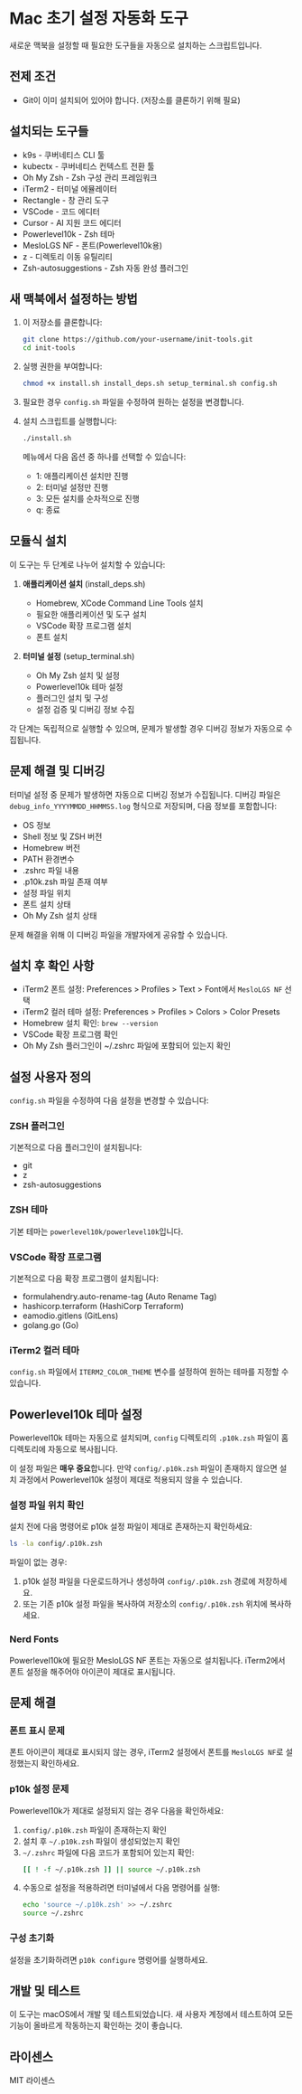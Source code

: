 # Mac 초기 설정 자동화 도구

새로운 맥북을 설정할 때 필요한 도구들을 자동으로 설치하는 스크립트입니다.

## 전제 조건

- Git이 이미 설치되어 있어야 합니다. (저장소를 클론하기 위해 필요)

## 설치되는 도구들

- k9s - 쿠버네티스 CLI 툴
- kubectx - 쿠버네티스 컨텍스트 전환 툴
- Oh My Zsh - Zsh 구성 관리 프레임워크
- iTerm2 - 터미널 에뮬레이터
- Rectangle - 창 관리 도구
- VSCode - 코드 에디터
- Cursor - AI 지원 코드 에디터
- Powerlevel10k - Zsh 테마
- MesloLGS NF - 폰트(Powerlevel10k용)
- z - 디렉토리 이동 유틸리티
- Zsh-autosuggestions - Zsh 자동 완성 플러그인

## 새 맥북에서 설정하는 방법

1. 이 저장소를 클론합니다:

   ```bash
   git clone https://github.com/your-username/init-tools.git
   cd init-tools
   ```

2. 실행 권한을 부여합니다:

   ```bash
   chmod +x install.sh install_deps.sh setup_terminal.sh config.sh
   ```

3. 필요한 경우 `config.sh` 파일을 수정하여 원하는 설정을 변경합니다.

4. 설치 스크립트를 실행합니다:

   ```bash
   ./install.sh
   ```

   메뉴에서 다음 옵션 중 하나를 선택할 수 있습니다:

   - 1: 애플리케이션 설치만 진행
   - 2: 터미널 설정만 진행
   - 3: 모든 설치를 순차적으로 진행
   - q: 종료

## 모듈식 설치

이 도구는 두 단계로 나누어 설치할 수 있습니다:

1. **애플리케이션 설치** (install_deps.sh)

   - Homebrew, XCode Command Line Tools 설치
   - 필요한 애플리케이션 및 도구 설치
   - VSCode 확장 프로그램 설치
   - 폰트 설치

2. **터미널 설정** (setup_terminal.sh)
   - Oh My Zsh 설치 및 설정
   - Powerlevel10k 테마 설정
   - 플러그인 설치 및 구성
   - 설정 검증 및 디버깅 정보 수집

각 단계는 독립적으로 실행할 수 있으며, 문제가 발생할 경우 디버깅 정보가 자동으로 수집됩니다.

## 문제 해결 및 디버깅

터미널 설정 중 문제가 발생하면 자동으로 디버깅 정보가 수집됩니다. 디버깅 파일은 `debug_info_YYYYMMDD_HHMMSS.log` 형식으로 저장되며, 다음 정보를 포함합니다:

- OS 정보
- Shell 정보 및 ZSH 버전
- Homebrew 버전
- PATH 환경변수
- .zshrc 파일 내용
- .p10k.zsh 파일 존재 여부
- 설정 파일 위치
- 폰트 설치 상태
- Oh My Zsh 설치 상태

문제 해결을 위해 이 디버깅 파일을 개발자에게 공유할 수 있습니다.

## 설치 후 확인 사항

- iTerm2 폰트 설정: Preferences > Profiles > Text > Font에서 `MesloLGS NF` 선택
- iTerm2 컬러 테마 설정: Preferences > Profiles > Colors > Color Presets
- Homebrew 설치 확인: `brew --version`
- VSCode 확장 프로그램 확인
- Oh My Zsh 플러그인이 ~/.zshrc 파일에 포함되어 있는지 확인

## 설정 사용자 정의

`config.sh` 파일을 수정하여 다음 설정을 변경할 수 있습니다:

### ZSH 플러그인

기본적으로 다음 플러그인이 설치됩니다:

- git
- z
- zsh-autosuggestions

### ZSH 테마

기본 테마는 `powerlevel10k/powerlevel10k`입니다.

### VSCode 확장 프로그램

기본적으로 다음 확장 프로그램이 설치됩니다:

- formulahendry.auto-rename-tag (Auto Rename Tag)
- hashicorp.terraform (HashiCorp Terraform)
- eamodio.gitlens (GitLens)
- golang.go (Go)

### iTerm2 컬러 테마

`config.sh` 파일에서 `ITERM2_COLOR_THEME` 변수를 설정하여 원하는 테마를 지정할 수 있습니다.

## Powerlevel10k 테마 설정

Powerlevel10k 테마는 자동으로 설치되며, `config` 디렉토리의 `.p10k.zsh` 파일이 홈 디렉토리에 자동으로 복사됩니다.

이 설정 파일은 **매우 중요**합니다. 만약 `config/.p10k.zsh` 파일이 존재하지 않으면 설치 과정에서 Powerlevel10k 설정이 제대로 적용되지 않을 수 있습니다.

### 설정 파일 위치 확인

설치 전에 다음 명령어로 p10k 설정 파일이 제대로 존재하는지 확인하세요:

```bash
ls -la config/.p10k.zsh
```

파일이 없는 경우:

1. p10k 설정 파일을 다운로드하거나 생성하여 `config/.p10k.zsh` 경로에 저장하세요.
2. 또는 기존 p10k 설정 파일을 복사하여 저장소의 `config/.p10k.zsh` 위치에 복사하세요.

### Nerd Fonts

Powerlevel10k에 필요한 MesloLGS NF 폰트는 자동으로 설치됩니다. iTerm2에서 폰트 설정을 해주어야 아이콘이 제대로 표시됩니다.

## 문제 해결

### 폰트 표시 문제

폰트 아이콘이 제대로 표시되지 않는 경우, iTerm2 설정에서 폰트를 `MesloLGS NF`로 설정했는지 확인하세요.

### p10k 설정 문제

Powerlevel10k가 제대로 설정되지 않는 경우 다음을 확인하세요:

1. `config/.p10k.zsh` 파일이 존재하는지 확인
2. 설치 후 `~/.p10k.zsh` 파일이 생성되었는지 확인
3. `~/.zshrc` 파일에 다음 코드가 포함되어 있는지 확인:
   ```bash
   [[ ! -f ~/.p10k.zsh ]] || source ~/.p10k.zsh
   ```
4. 수동으로 설정을 적용하려면 터미널에서 다음 명령어를 실행:
   ```bash
   echo 'source ~/.p10k.zsh' >> ~/.zshrc
   source ~/.zshrc
   ```

### 구성 초기화

설정을 초기화하려면 `p10k configure` 명령어를 실행하세요.

## 개발 및 테스트

이 도구는 macOS에서 개발 및 테스트되었습니다. 새 사용자 계정에서 테스트하여 모든 기능이 올바르게 작동하는지 확인하는 것이 좋습니다.

## 라이센스

MIT 라이센스
